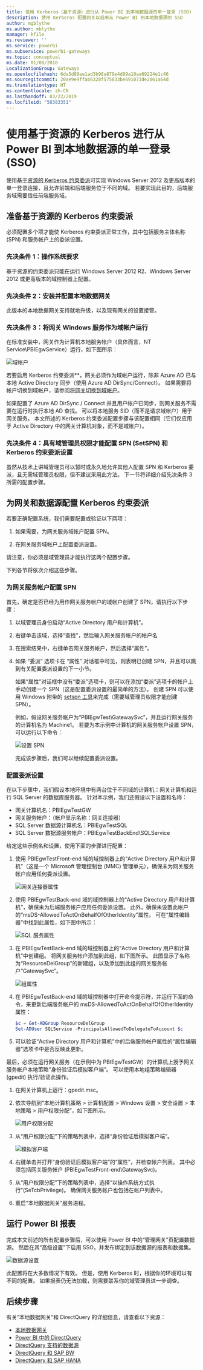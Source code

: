 ```yaml
---
title: 使用 Kerberos（基于资源）进行从 Power BI 到本地数据源的单一登录 (SSO)
description: 使用 Kerberos 配置网关以启用从 Power BI 到本地数据源的 SSO
author: mgblythe
ms.author: mblythe
manager: kfile
ms.reviewer: ''
ms.service: powerbi
ms.subservice: powerbi-gateways
ms.topic: conceptual
ms.date: 01/08/2018
LocalizationGroup: Gateways
ms.openlocfilehash: 6da5d89ae1ad3b98a879e4d99a10aa69224e1c46
ms.sourcegitcommit: 20ae9e9ffab6328f575833be691073de2061a64d
ms.translationtype: HT
ms.contentlocale: zh-CN
ms.lasthandoff: 03/22/2019
ms.locfileid: "58383351"
---
```

# <a name="use-resource-based-kerberos-for-single-sign-on-sso-from-power-bi-to-on-premises-data-sources"></a>使用基于资源的 Kerberos 进行从 Power BI 到本地数据源的单一登录 (SSO)

使用[基于资源的 Kerberos 约束委派](/windows-server/security/kerberos/kerberos-constrained-delegation-overview)可实现 Windows Server 2012 及更高版本的单一登录连接，且允许前端和后端服务位于不同的域。 若要实现此目的，后端服务域需要信任前端服务域。

## <a name="preparing-for-resource-based-kerberos-constrained-delegation"></a>准备基于资源的 Kerberos 约束委派

必须配置多个项才能使 Kerberos 约束委派正常工作，其中包括服务主体名称 (SPN) 和服务帐户上的委派设置。 

### <a name="prerequisite-1-operating-system-requirements"></a>先决条件 1：操作系统要求

基于资源的约束委派只能在运行 Windows Server 2012 R2、Windows Server 2012 或更高版本的域控制器上配置。

### <a name="prerequisite-2-install-and-configure-the-on-premises-data-gateway"></a>先决条件 2：安装并配置本地数据网关

此版本的本地数据网关支持就地升级，以及现有网关的设置接管。

### <a name="prerequisite-3-run-the-gateway-windows-service-as-a-domain-account"></a>先决条件 3：将网关 Windows 服务作为域帐户运行

在标准安装中，网关作为计算机本地服务帐户（具体而言，NT Service\PBIEgwService）运行，如下图所示：

![域帐户](media/service-gateway-sso-kerberos-resource/domain-account.png)

若要启用 Kerberos 约束委派**，网关必须作为域帐户运行，除非 Azure AD 已与本地 Active Directory 同步（使用 Azure AD DirSync/Connect）。 如果需要将帐户切换到域帐户，请参阅[将网关切换到域帐户](service-gateway-sso-kerberos.md)。

如果配置了 Azure AD DirSync / Connect 并且用户帐户已同步，则网关服务不需要在运行时执行本地 AD 查找。 可以将本地服务 SID（而不是请求域帐户）用于网关服务。 本文所述的 Kerberos 约束委派配置步骤与该配置相同（它们仅应用于 Active Directory 中的网关计算机对象，而不是域帐户）。

### <a name="prerequisite-4-have-domain-admin-rights-to-configure-spns-setspn-and-kerberos-constrained-delegation-settings"></a>先决条件 4：具有域管理员权限才能配置 SPN (SetSPN) 和 Kerberos 约束委派设置

虽然从技术上讲域管理员可以暂时或永久地允许其他人配置 SPN 和 Kerberos 委派，且无需域管理员权限，但不建议采用此方法。 下一节将详细介绍先决条件 3 所需的配置步骤。

## <a name="configuring-kerberos-constrained-delegation-for-the-gateway-and-data-source"></a>为网关和数据源配置 Kerberos 约束委派

若要正确配置系统，我们需要配置或验证以下两项：

1. 如果需要，为网关服务域帐户配置 SPN。

1. 在网关服务域帐户上配置委派设置。

请注意，你必须是域管理员才能执行这两个配置步骤。

下列各节将依次介绍这些步骤。

### <a name="configure-an-spn-for-the-gateway-service-account"></a>为网关服务帐户配置 SPN

首先，确定是否已经为用作网关服务帐户的域帐户创建了 SPN，请执行以下步骤：

1. 以域管理员身份启动“Active Directory 用户和计算机”。

1. 右键单击该域，选择“查找”，然后输入网关服务帐户的帐户名

1. 在搜索结果中，右键单击网关服务帐户，然后选择“属性”。

1. 如果 “委派” 选项卡在 “属性” 对话框中可见，则表明已创建 SPN，并且可以跳到有关配置委派设置的下一小节。

    如果“属性”对话框中没有“委派”选项卡，则可以在添加“委派”选项卡的帐户上手动创建一个 SPN（这是配置委派设置的最简单的方法）。 创建 SPN 可以使用 Windows 附带的 [setspn 工具](https://technet.microsoft.com/library/cc731241.aspx)来完成（需要域管理员权限才能创建 SPN）。

    例如，假设网关服务帐户为“PBIEgwTest\GatewaySvc”，并且运行网关服务的计算机名为 Machine1。 若要为本示例中计算机的网关服务帐户设置 SPN，可以运行以下命令：

      ![设置 SPN](media/service-gateway-sso-kerberos-resource/set-spn.png)

    完成该步骤后，我们可以继续配置委派设置。

### <a name="configure-delegation-settings"></a>配置委派设置

在以下步骤中，我们假设本地环境中有两台位于不同域的计算机：网关计算机和运行 SQL Server 的数据库服务器。 针对本示例，我们还假设以下设置和名称：

- 网关计算机名：PBIEgwTestGW
- 网关服务帐户：（帐户显示名称：网关连接器）
- SQL Server 数据源计算机名：PBIEgwTestSQL
- SQL Server 数据源服务帐户：PBIEgwTestBackEnd\SQLService

给定这些示例名和设置，使用下面的步骤进行配置：

1. 使用 PBIEgwTestFront-end 域的域控制器上的“Active Directory 用户和计算机”（这是一个 Microsoft 管理控制台 (MMC) 管理单元），确保未为网关服务帐户应用任何委派设置。

    ![网关连接器属性](media/service-gateway-sso-kerberos-resource/gateway-connector-properties.png)

1. 使用 PBIEgwTestBack-end 域的域控制器上的“Active Directory 用户和计算机”，确保未为后端服务帐户应用任何委派设置。 此外，确保未设置此帐户的“msDS-AllowedToActOnBehalfOfOtherIdentity”属性。 可在“属性编辑器”中找到此属性，如下图中所示：

    ![SQL 服务属性](media/service-gateway-sso-kerberos-resource/sql-service-properties.png)

1. 在 PBIEgwTestBack-end 域的域控制器上的“Active Directory 用户和计算机”中创建组。 将网关服务帐户添加到此组，如下图所示。 此图显示了名称为“ResourceDelGroup”的新建组，以及添加到此组的网关服务帐户“GatewaySvc”。

    ![组属性](media/service-gateway-sso-kerberos-resource/group-properties.png)

1. 在 PBIEgwTestBack-end 域的域控制器中打开命令提示符，并运行下面的命令，来更新后端服务帐户的 msDS-AllowedToActOnBehalfOfOtherIdentity 属性：

    ```powershell
    $c = Get-ADGroup ResourceDelGroup
    Set-ADUser SQLService -PrincipalsAllowedToDelegateToAccount $c
    ```

1. 可以验证“Active Directory 用户和计算机”中的后端服务帐户属性的“属性编辑器”选项卡中是否反映此更新。

最后，必须在运行网关服务（在示例中为 PBIEgwTestGW）的计算机上授予网关服务帐户本地策略“身份验证后模拟客户端”。 可以使用本地组策略编辑器 (gpedit) 执行/验证此操作。

1. 在网关计算机上运行：gpedit.msc。

1. 依次导航到“本地计算机策略 > 计算机配置 > Windows 设置 > 安全设置 > 本地策略 > 用户权限分配”，如下图所示。

    ![用户权限分配](media/service-gateway-sso-kerberos-resource/user-rights-assignment.png)

1. 从“用户权限分配”下的策略列表中，选择“身份验证后模拟客户端”。

    ![模拟客户端](media/service-gateway-sso-kerberos-resource/impersonate-client.png)

1. 右键单击并打开“身份验证后模拟客户端”的“属性”，并检查帐户列表。 其中必须包括网关服务帐户 (PBIEgwTestFront-end\GatewaySvc)。

1. 从“用户权限分配”下的策略列表中，选择“以操作系统方式执行”(SeTcbPrivilege)。 确保网关服务帐户也包括在帐户列表中。

1. 重启“本地数据网关”服务进程。

## <a name="running-a-power-bi-report"></a>运行 Power BI 报表

完成本文前述的所有配置步骤后，可以使用 Power BI 中的“管理网关”页配置数据源。 然后在其“高级设置”下启用 SSO，并发布绑定到该数据源的报表和数据集。

![数据源设置](media/service-gateway-sso-kerberos-resource/data-source-settings.png)

此配置将在大多数情况下有效。 但是，使用 Kerberos 时，根据你的环境可以有不同的配置。 如果报表仍无法加载，则需要联系你的域管理员进一步调查。

## <a name="next-steps"></a>后续步骤

有关“本地数据网关”和 DirectQuery 的详细信息，请查看以下资源：

- [本地数据网关](service-gateway-onprem.md)
- [Power BI 中的 DirectQuery](desktop-directquery-about.md)
- [DirectQuery 支持的数据源](desktop-directquery-data-sources.md)
- [DirectQuery 和 SAP BW](desktop-directquery-sap-bw.md)
- [DirectQuery 和 SAP HANA](desktop-directquery-sap-hana.md)